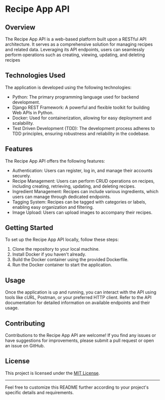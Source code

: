 
# Recipe App API

## Overview

The Recipe App API is a web-based platform built upon a RESTful API architecture. It serves as a comprehensive solution for managing recipes and related data. Leveraging its API endpoints, users can seamlessly perform operations such as creating, viewing, updating, and deleting recipes

## Technologies Used

The application is developed using the following technologies:

- Python: The primary programming language used for backend development.
- Django REST Framework: A powerful and flexible toolkit for building Web APIs in Python.
- Docker: Used for containerization, allowing for easy deployment and scalability.
- Test Driven Development (TDD): The development process adheres to TDD principles, ensuring robustness and reliability in the codebase.

## Features

The Recipe App API offers the following features:

- Authentication: Users can register, log in, and manage their accounts securely.
- Recipe Management: Users can perform CRUD operations on recipes, including creating, retrieving, updating, and deleting recipes.
- Ingredient Management: Recipes can include various ingredients, which users can manage through dedicated endpoints.
- Tagging System: Recipes can be tagged with categories or labels, enabling easy organization and filtering.
- Image Upload: Users can upload images to accompany their recipes.

## Getting Started

To set up the Recipe App API locally, follow these steps:

1. Clone the repository to your local machine.
2. Install Docker if you haven't already.
3. Build the Docker container using the provided Dockerfile.
4. Run the Docker container to start the application.

## Usage

Once the application is up and running, you can interact with the API using tools like cURL, Postman, or your preferred HTTP client. Refer to the API documentation for detailed information on available endpoints and their usage.

## Contributing

Contributions to the Recipe App API are welcome! If you find any issues or have suggestions for improvements, please submit a pull request or open an issue on GitHub.

## License

This project is licensed under the [MIT License](LICENSE).

---

Feel free to customize this README further according to your project's specific details and requirements.
